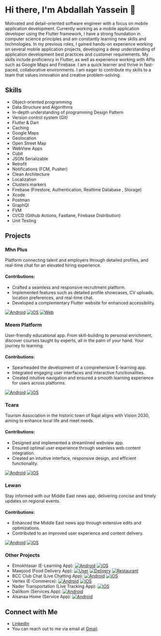 # Hi there, I'm Abdallah Yassein 👋

Motivated and detail-oriented software engineer with a focus on mobile application development. Currently working as a mobile application developer using the Flutter framework, I have a strong foundation in computer science principles and am constantly learning new skills and technologies. In my previous roles, I gained hands-on experience working on several mobile application projects, developing a deep understanding of application development best practices and customer requirements. My skills include proficiency in Flutter, as well as experience working with APIs such as Google Maps and Firebase. I am a quick learner and thrive in fast-paced, collaborative environments. I am eager to contribute my skills to a team that values innovation and creative problem-solving.

## Skills

- Object-oriented programming
- Data Structure and Algorithms
- In-depth understanding of programming Design Pattern
- Version control system (Git)
- Flutter & Dart
- Caching
- Google Maps
- Geolocation
- Open Street Map
- WebView Apps
- Cubit
- JSON Serializable
- Retrofit
- Notifications (FCM, Pusher)
- Clean Architecture
- Localization
- Clusters markers
- Firebase (Firestore, Authentication, Realtime Database , Storage)
- Xcode
- Postman
- GraphQl
- FVM
- CI/CD (Github Actions, Fastlane, Firebase Distribution)
- Unit Testing

## Projects

### Mhn Plus
Platform connecting talent and employers through detailed profiles, and real-time chat for an elevated hiring experience.

#### Contributions:
- Crafted a seamless and responsive recruitment platform.
- Implemented features such as detailed profile showcases, CV uploads, location preferences, and real-time chat.
- Developed a complementary Flutter website for enhanced accessibility.

[![Android](https://img.shields.io/badge/Android-Download-blue.svg)](https://play.google.com/store/apps/details?id=com.elryad.mehan&pli=1)  [![iOS](https://img.shields.io/badge/iOS-Download-blue.svg)](https://apps.apple.com/us/app/mhn-plus-%D9%85%D9%87%D9%86-%D8%A8%D9%84%D8%B3/id6456401240)  [![Web](https://img.shields.io/badge/Web-Visit-blue.svg)](https://mhnplus.com/)

### Meem Platform
User-friendly educational app. From skill-building to personal enrichment, discover courses taught by experts, all in the palm of your hand. Your journey to learning.

#### Contributions:
- Spearheaded the development of a comprehensive E-learning app.
- Integrated engaging user interfaces and interactive functionalities.
- Created intuitive navigation and ensured a smooth learning experience for users across platforms.

[![Android]([https://img.shields.io/badge/Android-Download-blue.svg)](https://play.google.com/store/apps/details?id=com.elryad.touristca](https://play.google.com/store/apps/details?id=com.elryad.meme&hl=en&gl=US))
[![iOS](https://img.shields.io/badge/iOS-Download-blue.svg)](https://apps.apple.com/us/app/%D9%85%D9%8A%D9%85-%D8%A7%D9%84%D8%AA%D8%B9%D9%84%D9%8A%D9%85%D9%8A%D8%A9/id6456411469) 

### Tcara
Tourism Association in the historic town of Rajal aligns with Vision 2030, aiming to enhance local life and meet needs.

#### Contributions:
- Designed and implemented a streamlined webview app.
- Ensured optimal user experience through seamless web content integration.
- Created an intuitive interface, responsive design, and efficient functionality.

[![Android](https://img.shields.io/badge/Android-Download-blue.svg)](https://play.google.com/store/apps/details?id=com.elryad.touristca)  [![iOS](https://img.shields.io/badge/iOS-Download-blue.svg)](https://apps.apple.com/us/app/tcara-%D8%AA%D9%83%D8%A7%D8%B1%D8%A7/id6449399114)

### Lewan
Stay informed with our Middle East news app, delivering concise and timely updates on regional events.

#### Contributions:
- Enhanced the Middle East news app through extensive edits and optimizations.
- Contributed to an improved user experience and content delivery.

[![Android](https://img.shields.io/badge/Android-Download-blue.svg)](https://play.google.com/store/apps/details?id=com.liwan.app595&hl=en&gl=US)  [![iOS](https://img.shields.io/badge/iOS-Download-blue.svg)](https://play.google.com/store/apps/details?id=com.liwan.app595&hl=en&gl=US)

### Other Projects
- Elmokhtasar (E-Learning App): [![Android](https://img.shields.io/badge/Android-Download-blue.svg)](https://play.google.com/store/apps/details?id=com.elryad.elmoktaser&hl=en&gl=US)  [![iOS](https://img.shields.io/badge/iOS-Download-blue.svg)](https://apps.apple.com/us/app/%D8%A7%D9%84%D9%85%D8%AE%D8%AA%D8%B5%D8%B1-%D8%A7%D9%84%D8%B4%D8%A7%D9%85%D9%84/id6464169305)
- Mawjood (Food Delivery App): [![User](https://img.shields.io/badge/Android-Download-blue.svg)](https://play.google.com/store/apps/details?id=com.gmk.userapp)  [![Delivery](https://img.shields.io/badge/Android-Download-blue.svg)](apps/details?id=com.gmk.deliveryapp)  [![Restaurant](https://img.shields.io/badge/Android-Download-blue.svg)](https://play.google.com/store/apps/details?id=com.gmk.restaurantapp)
- BCC Club Chat (Live Chatting App): [![Android](https://img.shields.io/badge/Android-Download-blue.svg)](https://play.google.com/store/apps/details?id=com.bcc.chat)  [![iOS](https://img.shields.io/badge/iOS-Download-blue.svg)](https://apps.apple.com/us/app/bcc-club-chat/id1668432103)
- Vertex (E-Commerce): [![Android](https://img.shields.io/badge/Android-Download-blue.svg)](https://play.google.com/store/apps/details?id=com.mutasem.vertex)  [![iOS](https://img.shields.io/badge/iOS-Download-blue.svg)](https://apps.apple.com/us/app/vertex/id6463097644)
- Nader Transportation (Live Tracking App): [![iOS](https://img.shields.io/badge/iOS-Download-blue.svg)](https://apps.apple.com/sa/app/%D9%86%D8%A7%D8%AF%D8%B1-%D9%84%D9%84%D9%86%D9%82%D9%84/id6446181588)
- Dalilkom (Services App): [![Android](https://img.shields.io/badge/Android-Download-blue.svg)](https://play.google.com/store/apps/details?id=com.elnooronline.dalilkoom)
- Alsanaa Home (Service App): [![Android](https://img.shields.io/badge/Android-Download-blue.svg)](https://play.google.com/store/apps/details?id=com.elnooronline.sn3astore)

## Connect with Me
- [LinkedIn](https://www.linkedin.com/in/abdallah-yassein/)
- You can reach out to me via email at [Gmail](mailto:abdallah.work.1998@gmail.com).

